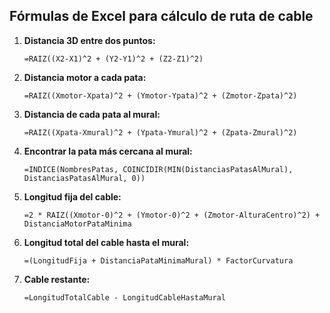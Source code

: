 ## Fórmulas de Excel para cálculo de ruta de cable

1. **Distancia 3D entre dos puntos:**
   ```
   =RAIZ((X2-X1)^2 + (Y2-Y1)^2 + (Z2-Z1)^2)
   ```

2. **Distancia motor a cada pata:**
   ```
   =RAIZ((Xmotor-Xpata)^2 + (Ymotor-Ypata)^2 + (Zmotor-Zpata)^2)
   ```

3. **Distancia de cada pata al mural:**
   ```
   =RAIZ((Xpata-Xmural)^2 + (Ypata-Ymural)^2 + (Zpata-Zmural)^2)
   ```

4. **Encontrar la pata más cercana al mural:**
   ```
   =INDICE(NombresPatas, COINCIDIR(MIN(DistanciasPatasAlMural), DistanciasPatasAlMural, 0))
   ```

5. **Longitud fija del cable:**
   ```
   =2 * RAIZ((Xmotor-0)^2 + (Ymotor-0)^2 + (Zmotor-AlturaCentro)^2) + DistanciaMotorPataMinima
   ```

6. **Longitud total del cable hasta el mural:**
   ```
   =(LongitudFija + DistanciaPataMinimaMural) * FactorCurvatura
   ```

7. **Cable restante:**
   ```
   =LongitudTotalCable - LongitudCableHastaMural
   ```
